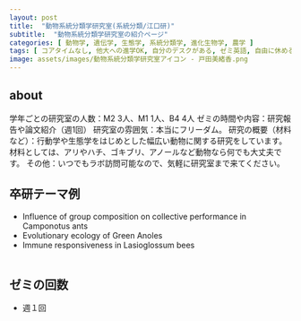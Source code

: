 ```yaml
---
layout: post
title:  "動物系統分類学研究室(系統分類/江口研)"
subtitle:  "動物系統分類学研究室の紹介ページ"
categories: [ 動物学, 遺伝学, 生態学, 系統分類学, 進化生物学, 農学 ]
tags: [ コアタイムなし, 他大への進学OK, 自分のデスクがある, ゼミ英語, 自由に休める, 研究テーマを自分で決める, 研究テーマが与えられる, 外国人留学生が多い ]
image: assets/images/動物系統分類学研究室アイコン - 戸田美緒香.png
---
```


## about
学年ごとの研究室の人数：M2 3人、M1 1人、B4 4人 ゼミの時間や内容：研究報告や論文紹介（週1回）
研究室の雰囲気：本当にフリーダム。 
研究の概要（材料など）：行動学や生態学をはじめとした幅広い動物に関する研究をしています。材料としては、アリやハチ、ゴキブリ、アノールなど動物なら何でも大丈夫です。 
その他：いつでもラボ訪問可能なので、気軽に研究室まで来てください。

## 卒研テーマ例
- Influence of group composition on collective performance in Camponotus ants
- Evolutionary ecology of Green Anoles
- Immune responsiveness in Lasioglossum bees
<br /><br />
   
## ゼミの回数
- 週１回
<br /><br />
